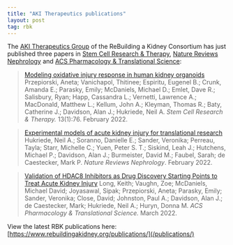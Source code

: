 ```yaml
---
title: "AKI Therapeutics publications"
layout: post
tag: rbk
---
```


The [AKI Therapeutics Group](/projects/aki-therapeutics/) of the ReBuilding a Kidney Consortium has just published three papers in [Stem Cell Research & Therapy](https://www.doi.org/10.1186/s13287-022-02752-z), [Nature Reviews Nephrology](https://www.doi.org/10.1038/s41581-022-00539-2) and [ACS Pharmacology & Translational Science](https://www.doi.org/10.1021/acsptsci.1c00243):

> [Modeling oxidative injury response in human kidney organoids](https://www.doi.org/10.1186/s13287-022-02752-z)
Przepiorski, Aneta; Vanichapol, Thitinee; Espiritu, Eugenel B.; Crunk, Amanda E.; Parasky, Emily; McDaniels, Michael D.; Emlet, Dave R.; Salisbury, Ryan; Happ, Cassandra L.; Vernetti, Lawrence A.; MacDonald, Matthew L.; Kellum, John A.; Kleyman, Thomas R.; Baty, Catherine J.; Davidson, Alan J.; Hukriede, Neil A. *Stem Cell Research & Therapy.* 13(1):76. February 2022.

>[Experimental models of acute kidney injury for translational research](https://www.doi.org/10.1038/s41581-022-00539-2)
Hukriede, Neil A.; Soranno, Danielle E.; Sander, Veronika; Perreau, Tayla; Starr, Michelle C.; Yuen, Peter S. T.; Siskind, Leah J.; Hutchens, Michael P.; Davidson, Alan J.; Burmeister, David M.; Faubel, Sarah; de Caestecker, Mark P. *Nature Reviews Nephrology*. February 2022.

>[Validation of HDAC8 Inhibitors as Drug Discovery Starting Points to Treat Acute Kidney Injury](https://www.doi.org/10.1021/acsptsci.1c00243)
Long, Keith; Vaughn, Zoe; McDaniels, Michael David; Joyasawal, Sipak; Przepiorski, Aneta; Parasky, Emily; Sander, Veronika; Close, David; Johnston, Paul A.; Davidson, Alan J.; de Caestecker, Mark; Hukriede, Neil A.; Huryn, Donna M. *ACS Pharmacology & Translational Science.* March 2022.

View the latest RBK publications here: [https://www.rebuildingakidney.org/publications/](/publications/)
